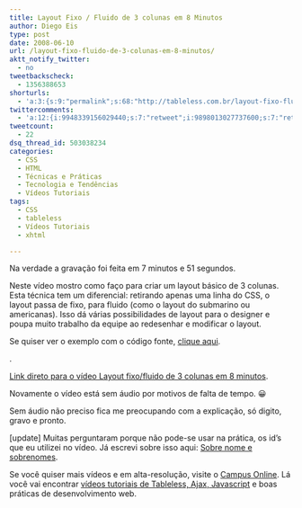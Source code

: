 ```yaml
---
title: Layout Fixo / Fluido de 3 colunas em 8 Minutos
author: Diego Eis
type: post
date: 2008-06-10
url: /layout-fixo-fluido-de-3-colunas-em-8-minutos/
aktt_notify_twitter:
  - no
tweetbackscheck:
  - 1356388653
shorturls:
  - 'a:3:{s:9:"permalink";s:68:"http://tableless.com.br/layout-fixo-fluido-de-3-colunas-em-8-minutos";s:7:"tinyurl";s:26:"http://tinyurl.com/3p9a9h4";s:4:"isgd";s:19:"http://is.gd/7b2XNa";}'
twittercomments:
  - 'a:12:{i:9948339156029440;s:7:"retweet";i:9898013027737600;s:7:"retweet";i:46309164930183168;s:7:"retweet";i:46308049937383424;s:7:"retweet";i:46307772807131136;s:7:"retweet";i:46291797089058816;s:7:"retweet";i:46276549661556736;s:7:"retweet";i:46276273185624064;s:7:"retweet";i:46276147134201857;s:7:"retweet";i:46274651185352706;s:7:"retweet";i:50379513451909121;s:6:"137326";i:50660352467288064;s:6:"137351";}'
tweetcount:
  - 22
dsq_thread_id: 503038234
categories:
  - CSS
  - HTML
  - Técnicas e Práticas
  - Tecnologia e Tendências
  - Vídeos Tutoriais
tags:
  - CSS
  - tableless
  - Vídeos Tutoriais
  - xhtml

---
```

Na verdade a gravação foi feita em 7 minutos e 51 segundos.
  
Neste vídeo mostro como faço para criar um layout básico de 3 colunas. Esta técnica tem um diferencial: retirando apenas uma linha do CSS, o layout passa de fixo, para fluido (como o layout do submarino ou americanas). Isso dá várias possibilidades de layout para o designer e poupa muito trabalho da equipe ao redesenhar e modificar o layout.

Se quiser ver o exemplo com o código fonte, [clique aqui][1].
  
<!--more-->


  
.
  
[Link direto para o vídeo Layout fixo/fluido de 3 colunas em 8 minutos][2].

Novamente o vídeo está sem áudio por motivos de falta de tempo. 😀
  
Sem áudio não preciso fica me preocupando com a explicação, só digito, gravo e pronto.

[update] Muitas perguntaram porque não pode-se usar na prática, os id&#8217;s que eu utilizei no vídeo. Já escrevi sobre isso aqui: [Sobre nome e sobrenomes][3].

Se você quiser mais vídeos e em alta-resolução, visite o [Campus Online][4]. Lá você vai encontrar [vídeos tutoriais de Tableless, Ajax, Javascript][5] e boas práticas de desenvolvimento web.

 [1]: http://tableless.com.br/uploads/2008/06/3colunas-oitominutos.html
 [2]: http://www.vimeo.com/1148661?pg=embed&sec=1148661
 [3]: http://tableless.com.br/sobre-nomes-e-sobrenomes
 [4]: http://campus.visie.com.br/ "Vídeo aulas sobre Tableless e Ajax."
 [5]: http://campus.visie.com.br/ "Vídeos sobre Tableless e Ajax"